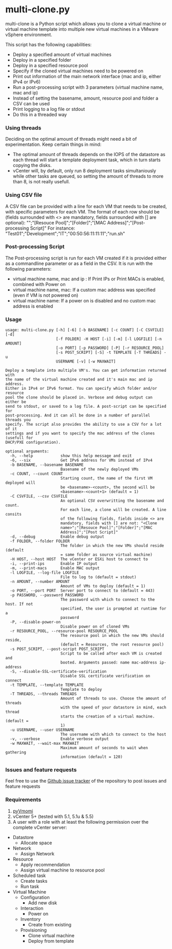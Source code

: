 multi-clone.py
==============
multi-clone is a Python script which allows you to clone a virtual machine or virtual machine template into multiple new virtual machines in a VMware vSphere environment. 

This script has the following capabilities:
* Deploy a specified amount of virtual machines
* Deploy in a specified folder
* Deploy in a specified resource pool
* Specify if the cloned virtual machines need to be powered on
* Print out information of the main network interface (mac and ip, either IPv4 or IPv6)
* Run a post-processing script with 3 parameters (virtual machine name, mac and ip)
* Instead of setting the basename, amount, resource pool and folder a CSV can be used
* Print logging to a log file or stdout
* Do this in a threaded way

### Using threads ###
Deciding on the optimal amount of threads might need a bit of experimentation. Keep certain things in mind:
* The optimal amount of threads depends on the IOPS of the datastore as each thread will start a template deployment task, which in turn starts copying the disks.
* vCenter will, by default, only run 8 deployment tasks simultaniously while other tasks are queued, so setting the amount of threads to more than 8, is not really usefull.

### Using CSV file ###
A CSV file can be provided with a line for each VM that needs to be created, with specific parameters for each VM. The format of each row should be (fields surrounded with <> are mandatory, fields surrounded with [] are optional):
    "<Clone name>";"[Resouce Pool]";"[Folder]";"[MAC Address]";"[Post-processing Script]"
For instance:
    "Test01";"Development";"IT";"00:50:56:11:11:11";"run.sh"

### Post-processing Script ###
The Post-processing script is run for each VM created if it is provided either as a commandline parameter or as a field in the CSV. 
It is run with the following parameters:
* virtual machine name, mac and ip : If Print IPs or Print MACs is enabled, combined with Power on
* virtual machine name, mac: If a custom mac address was specified (even if VM is not powered on)
* virtual machine name: If a power on is disabled and no custom mac address is enabled

### Usage ###
    usage: multi-clone.py [-h] [-6] [-b BASENAME] [-c COUNT] [-C CSVFILE] [-d]
                          [-f FOLDER] -H HOST [-i] [-m] [-l LOGFILE] [-n AMOUNT]
                          [-o PORT] [-p PASSWORD] [-P] [-r RESOURCE_POOL]
                          [-s POST_SCRIPT] [-S] -t TEMPLATE [-T THREADS] -u
                          USERNAME [-v] [-w MAXWAIT]

    Deploy a template into multiple VM's. You can get information returned with
    the name of the virtual machine created and it's main mac and ip address.
    Either in IPv4 or IPv6 format. You can specify which folder and/or resource
    pool the clone should be placed in. Verbose and debug output can either be
    send to stdout, or saved to a log file. A post-script can be specified for
    post-processing. And it can all be done in a number of parallel threads you
    specify. The script also provides the ability to use a CSV for a lot of it
    settings and if you want to specify the mac address of the clones (usefull for
    DHCP/PXE configuration).

    optional arguments:
      -h, --help            show this help message and exit
      -6, --six             Get IPv6 address for VMs instead of IPv4
      -b BASENAME, --basename BASENAME
                            Basename of the newly deployed VMs
      -c COUNT, --count COUNT
                            Starting count, the name of the first VM deployed will
                            be <basename>-<count>, the second will be
                            <basename>-<count+1> (default = 1)
      -C CSVFILE, --csv CSVFILE
                            An optional CSV overwritting the basename and count.
                            For each line, a clone will be created. A line consits
                            of the following fields, fields inside <> are
                            mandatory, fields with [] are not: "<Clone
                            name>";"[Resouce Pool]";"[Folder]";"[MAC
                            Address]";"[Post Script]"
      -d, --debug           Enable debug output
      -f FOLDER, --folder FOLDER
                            The folder in which the new VMs should reside (default
                            = same folder as source virtual machine)
      -H HOST, --host HOST  The vCenter or ESXi host to connect to
      -i, --print-ips       Enable IP output
      -m, --print-macs      Enable MAC output
      -l LOGFILE, --log-file LOGFILE
                            File to log to (default = stdout)
      -n AMOUNT, --number AMOUNT
                            Amount of VMs to deploy (default = 1)
      -o PORT, --port PORT  Server port to connect to (default = 443)
      -p PASSWORD, --password PASSWORD
                            The password with which to connect to the host. If not
                            specified, the user is prompted at runtime for a
                            password
      -P, --disable-power-on
                            Disable power on of cloned VMs
      -r RESOURCE_POOL, --resource-pool RESOURCE_POOL
                            The resource pool in which the new VMs should reside,
                            (default = Resources, the root resource pool)
      -s POST_SCRIPT, --post-script POST_SCRIPT
                            Script to be called after each VM is created and
                            booted. Arguments passed: name mac-address ip-address
      -S, --disable-SSL-certificate-verification
                            Disable SSL certificate verification on connect
      -t TEMPLATE, --template TEMPLATE
                            Template to deploy
      -T THREADS, --threads THREADS
                            Amount of threads to use. Choose the amount of threads
                            with the speed of your datastore in mind, each thread
                            starts the creation of a virtual machine. (default =
                            1)
      -u USERNAME, --user USERNAME
                            The username with which to connect to the host
      -v, --verbose         Enable verbose output
      -w MAXWAIT, --wait-max MAXWAIT
                            Maximum amount of seconds to wait when gathering
                            information (default = 120)

### Issues and feature requests
Feel free to use the [Github issue tracker](https://github.com/pdellaert/vSphere-Python/issues) of the repository to post issues and feature requests

### Requirements ### 
1. [pyVmomi](https://github.com/vmware/pyvmomi)
2. vCenter 5+ (tested with 5.1, 5.1u & 5.5)
3. A user with a role with at least the following permission over the complete vCenter server:
  * Datastore 
    * Allocate space
  * Network
    * Assign Network
  * Resource
    * Apply recommendation
    * Assign virtual machine to resource pool
  * Scheduled task
    * Create tasks
    * Run task
  * Virtual Machine
    * Configuration
      * Add new disk
    * Interaction
      * Power on
    * Inventory
      * Create from existing
    * Provisioning
      * Clone virtual machine
      * Deploy from template
